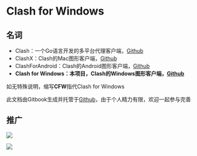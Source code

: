 # Clash for Windows

## 名词 <a id="&#x540D;&#x8BCD;"></a>

* Clash：一个Go语言开发的多平台代理客户端，[Github](https://github.com/Dreamacro/clash)
* ClashX：Clash的Mac图形客户端，[Github](https://github.com/yichengchen/clashX)
* ClashForAndroid：Clash的Android图形客户端，[Github](https://github.com/Kr328/ClashForAndroid)
* **Clash for Windows：本项目，Clash的Windows图形客户端，**[**Github**](https://github.com/Fndroid/clash_for_windows_pkg)

如无特殊说明，缩写**CFW**指代Clash for Windows

此文档由Gitbook生成并托管于[Github](https://github.com/Fndroid/clash-win-docs)，由于个人精力有限，欢迎一起参与完善

## 推广 <a id="&#x63A8;&#x5E7F;"></a>

[![](https://api.crhnode.top/banner.png)](https://aaex.uk/cart.php?language=chinese)

[![](https://sy168.site/tupian/clash.jpg)](https://sy168.site/auth/register?code=mhjF)

